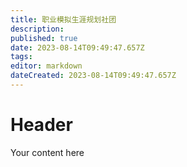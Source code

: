 ```yaml
---
title: 职业模拟生涯规划社团
description: 
published: true
date: 2023-08-14T09:49:47.657Z
tags: 
editor: markdown
dateCreated: 2023-08-14T09:49:47.657Z
---
```


# Header
Your content here